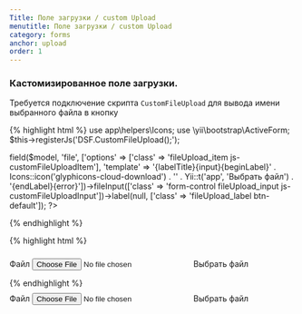 ```yaml
---
Title: Поле загрузки / custom Upload
menutitle: Поле загрузки / custom Upload
category: forms
anchor: upload
order: 1
---
```


### Кастомизированное поле загрузки.
Требуется подключение скрипта `CustomFileUpload` для вывода имени выбранного файла в кнопку

{% highlight html %}
use app\helpers\Icons;
use \yii\bootstrap\ActiveForm;
$this->registerJs('DSF.CustomFileUpload();');

<?= $form->field($model, 'file', ['options' => ['class' => 'fileUpload_item js-customFileUploadItem'], 'template' => '<label class="control-label">{labelTitle}</label>{input}{beginLabel}<span class="svg--icon">' . Icons::icon('glyphicons-cloud-download') . '</span><span class="btn-text"><span class="js-fileUploadLabelText fileUpload_labelText">' . Yii::t('app', 'Выбрать файл') . '</span></span>{endLabel}{error}'])->fileInput(['class' => 'form-control fileUpload_input js-customFileUploadInput'])->label(null, ['class' => 'fileUpload_label btn-default']); ?>
{% endhighlight %}

{% highlight html %}
<div class="fileUpload_item js-customFileUploadItem">
  <label class="control-label">Файл</label>
  <input type="file" class="form-control fileUpload_input js-customFileUploadInput">
  <label class="fileUpload_label btn-default" for="clientimportform-file">
    <span class="svg--icon">
      <svg class="glyphicons-cloud-download" width="24" height="24"><use xlink:href="//dsf-common-ui/dist/sprite.symbol.svg#glyphicons-cloud-download"></use></svg>
    </span>
    <span class="btn-text">
      <span class="js-fileUploadLabelText fileUpload_labelText">Выбрать файл</span>
    </span>
  </label>
    <p class="help-block help-block-error"></p>
</div>
{% endhighlight %}

<div class="bs-docs-example">
  <div class="fileUpload_item js-customFileUploadItem">
    <label class="control-label">Файл</label>
    <input type="file" class="form-control fileUpload_input js-customFileUploadInput">
    <label class="fileUpload_label btn-default" for="clientimportform-file">
      <span class="svg--icon">
        <svg class="glyphicons-cloud-download" width="24" height="24"><use xlink:href="/dsf-common-ui/dist/sprite.symbol.svg#glyphicons-cloud-download"></use></svg>
      </span>
      <span class="btn-text">
        <span class="js-fileUploadLabelText fileUpload_labelText">Выбрать файл</span>
      </span>
    </label>
    <p class="help-block help-block-error"></p>
  </div>
</div>